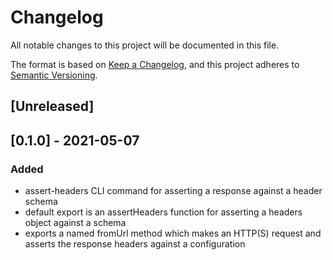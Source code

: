 # Changelog
All notable changes to this project will be documented in this file.

The format is based on [Keep a Changelog](https://keepachangelog.com/en/1.0.0/),
and this project adheres to [Semantic Versioning](https://semver.org/spec/v2.0.0.html).

## [Unreleased]

## [0.1.0] - 2021-05-07

### Added

- assert-headers CLI command for asserting a response against a header schema
- default export is an assertHeaders function for asserting a headers object against a schema
- exports a named fromUrl method which makes an HTTP(S) request and asserts the response headers against a configuration
